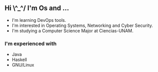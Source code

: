 ## Hi \\^_^/ I'm Os and ...

- I'm learning DevOps tools.
- I'm interested in Operating Systems, Networking and Cyber Security.
- I'm studying a Computer Science Major at Ciencias-UNAM.

### I'm experienced with
- Java 
- Haskell
- GNU/Linux 

<!--
**osrm17/osrm17** is a ✨ _special_ ✨ repository because its `README.md` (this file) appears on your GitHub profile.

Here are some ideas to get you started:

- 🔭 I’m currently working on ...
- 🌱 I’m currently learning ...
- 👯 I’m looking to collaborate on ...
- 🤔 I’m looking for help with ...
- 💬 Ask me about ...
- 📫 How to reach me: ...
- 😄 Pronouns: ...
- ⚡ Fun fact: ...
-->
